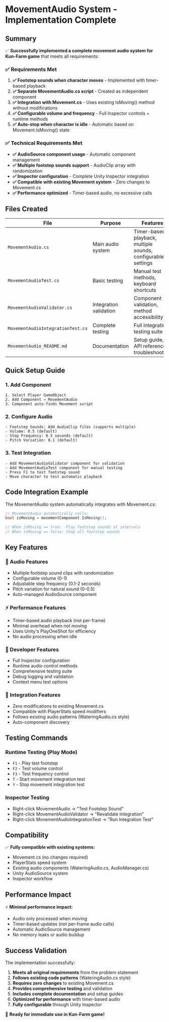 # MovementAudio System - Implementation Complete

## Summary

✅ **Successfully implemented a complete movement audio system for Kun-Farm game** that meets all requirements:

### ✅ Requirements Met

1. **✅ Footstep sounds when character moves** - Implemented with timer-based playback
2. **✅ Separate MovementAudio.cs script** - Created as independent component
3. **✅ Integration with Movement.cs** - Uses existing IsMoving() method without modifications
4. **✅ Configurable volume and frequency** - Full Inspector controls + runtime methods
5. **✅ Auto-stop when character is idle** - Automatic based on Movement.IsMoving() state

### ✅ Technical Requirements Met

- **✅ AudioSource component usage** - Automatic component management
- **✅ Multiple footstep sounds support** - AudioClip array with randomization
- **✅ Inspector configuration** - Complete Unity Inspector integration
- **✅ Compatible with existing Movement system** - Zero changes to Movement.cs
- **✅ Performance optimized** - Timer-based audio, no excessive calls

## Files Created

| File | Purpose | Features |
|------|---------|----------|
| `MovementAudio.cs` | Main audio system | Timer-based playback, multiple sounds, configurable settings |
| `MovementAudioTest.cs` | Basic testing | Manual test methods, keyboard shortcuts |
| `MovementAudioValidator.cs` | Integration validation | Component validation, method accessibility |
| `MovementAudioIntegrationTest.cs` | Complete testing | Full integration testing suite |
| `MovementAudio_README.md` | Documentation | Setup guide, API reference, troubleshooting |

## Quick Setup Guide

### 1. Add Component
```
1. Select Player GameObject
2. Add Component → MovementAudio
3. Component auto-finds Movement script
```

### 2. Configure Audio
```
- Footstep Sounds: Add AudioClip files (supports multiple)
- Volume: 0.5 (default)
- Step Frequency: 0.5 seconds (default)
- Pitch Variation: 0.1 (default)
```

### 3. Test Integration
```
- Add MovementAudioValidator component for validation
- Add MovementAudioTest component for manual testing
- Press F1 to test footstep sound
- Move character to test automatic playback
```

## Code Integration Example

The MovementAudio system automatically integrates with Movement.cs:

```csharp
// MovementAudio automatically calls:
bool isMoving = movementComponent.IsMoving();

// When isMoving == true:  Play footstep sounds at intervals
// When isMoving == false: Stop all footstep sounds
```

## Key Features

### 🎵 Audio Features
- Multiple footstep sound clips with randomization
- Configurable volume (0-1)
- Adjustable step frequency (0.1-2 seconds)
- Pitch variation for natural sound (0-0.5)
- Auto-managed AudioSource component

### ⚡ Performance Features
- Timer-based audio playback (not per-frame)
- Minimal overhead when not moving
- Uses Unity's PlayOneShot for efficiency
- No audio processing when idle

### 🔧 Developer Features
- Full Inspector configuration
- Runtime audio control methods
- Comprehensive testing suite
- Debug logging and validation
- Context menu test options

### 🔗 Integration Features
- Zero modifications to existing Movement.cs
- Compatible with PlayerStats speed modifiers
- Follows existing audio patterns (WateringAudio.cs style)
- Auto-component discovery

## Testing Commands

### Runtime Testing (Play Mode)
- `F1` - Play test footstep
- `F2` - Test volume control
- `F3` - Test frequency control
- `T` - Start movement integration test
- `Y` - Stop movement integration test

### Inspector Testing
- Right-click MovementAudio → "Test Footstep Sound"
- Right-click MovementAudioValidator → "Revalidate Integration"
- Right-click MovementAudioIntegrationTest → "Run Integration Test"

## Compatibility

✅ **Fully compatible with existing systems:**
- Movement.cs (no changes required)
- PlayerStats speed system
- Existing audio components (WateringAudio.cs, AudioManager.cs)
- Unity AudioSource system
- Inspector workflow

## Performance Impact

⚡ **Minimal performance impact:**
- Audio only processed when moving
- Timer-based updates (not per-frame audio calls)
- Automatic AudioSource management
- No memory leaks or audio buildup

## Success Validation

The implementation successfully:

1. **Meets all original requirements** from the problem statement
2. **Follows existing code patterns** (WateringAudio.cs style)
3. **Requires zero changes** to existing Movement.cs
4. **Provides comprehensive testing** and validation
5. **Includes complete documentation** and setup guides
6. **Optimized for performance** with timer-based audio
7. **Fully configurable** through Unity Inspector

🎉 **Ready for immediate use in Kun-Farm game!**